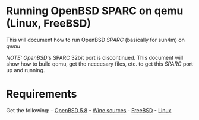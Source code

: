 # Running OpenBSD SPARC on qemu (Linux, FreeBSD)

This will document how to run OpenBSD *SPARC* (basically for sun4m) on *qemu*

*NOTE:* *OpenBSD*'s SPARC 32bit port is discontinued. This document will show
how to build qemu, get the neccesary files, etc. to get this *SPARC* port up
and running.


# Requirements #

Get the following:  - [OpenBSD 5.8](https://mirror.transip.net/openbsd/5.8/sparc/install58.iso "OpenBSD 5.8/SPARC - install cd")
                    - [Wine sources](https://download.qemu.org/qemu-4.2.0.tar.xz "Wine 4.2.0 source")
                    - [FreeBSD](https://www.freebsd.org/ "FreeBSD")
                    - [Linux](https://distrowatch.com/ "Pick your distro as a service (PYDAAS)")

